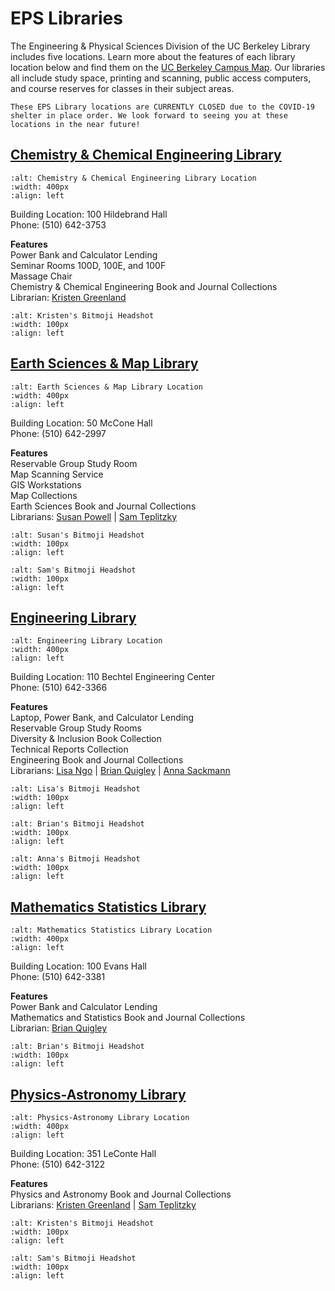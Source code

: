 # EPS Libraries

The Engineering & Physical Sciences Division of the UC Berkeley Library includes five locations. Learn more about the features of each library location below and find them on the <a href="https://www.berkeley.edu/map" target="_blank">UC Berkeley Campus Map</a>. Our libraries all include study space, printing and scanning, public access computers, and course reserves for classes in their subject areas.

```{caution}
These EPS Library locations are CURRENTLY CLOSED due to the COVID-19 shelter in place order. We look forward to seeing you at these locations in the near future!
```

## <a href="https://www.lib.berkeley.edu/libraries/chemistry-library" target="_blank">Chemistry & Chemical Engineering Library</a>

```{image} ./images/Hildebrand.png
:alt: Chemistry & Chemical Engineering Library Location
:width: 400px
:align: left
```   
Building Location: 100 Hildebrand Hall  
Phone: (510) 642-3753  

**Features**  
Power Bank and Calculator Lending    
Seminar Rooms 100D, 100E, and 100F  
Massage Chair  
Chemistry & Chemical Engineering Book and Journal Collections  
Librarian: <a href="https://www.lib.berkeley.edu/ldclient/#/fullworker/1695000" target="_blank">Kristen Greenland</a>  
```{image} ./images/KristenHeadshot.png
:alt: Kristen's Bitmoji Headshot
:width: 100px
:align: left
```

## <a href="https://www.lib.berkeley.edu/libraries/earth-sciences-library" target="_blank">Earth Sciences & Map Library</a>

```{image} ./images/McCone.png
:alt: Earth Sciences & Map Library Location
:width: 400px
:align: left
```
Building Location: 50 McCone Hall  
Phone: (510) 642-2997  

**Features**  
Reservable Group Study Room  
Map Scanning Service  
GIS Workstations  
Map Collections    
Earth Sciences Book and Journal Collections  
Librarians: <a href="https://www.lib.berkeley.edu/ldclient/#/fullworker/1051849" target="_blank">Susan Powell</a> | <a href="https://www.lib.berkeley.edu/ldclient/#/fullworker/170858" target="_blank">Sam Teplitzky</a>  
```{image} ./images/SusanHeadshot.png
:alt: Susan's Bitmoji Headshot
:width: 100px
:align: left
```
```{image} ./images/SamHeadshot.png
:alt: Sam's Bitmoji Headshot
:width: 100px
:align: left
```

## <a href="https://www.lib.berkeley.edu/libraries/engineering-library" target="_blank">Engineering Library</a>

```{image} ./images/Bechtel.png
:alt: Engineering Library Location
:width: 400px
:align: left
``` 
Building Location: 110 Bechtel Engineering Center  
Phone: (510) 642-3366  

**Features**  
Laptop, Power Bank, and Calculator Lending  
Reservable Group Study Rooms   
Diversity & Inclusion Book Collection  
Technical Reports Collection  
Engineering Book and Journal Collections  
Librarians: <a href="https://www.lib.berkeley.edu/ldclient/#/fullworker/322671" target="_blank">Lisa Ngo</a> | <a href="https://www.lib.berkeley.edu/ldclient/#/fullworker/171773" target="_blank">Brian Quigley</a> | <a href="https://www.lib.berkeley.edu/ldclient/#/fullworker/1122193" target="_blank">Anna Sackmann</a>  
```{image} ./images/Lisa2Headshot.png
:alt: Lisa's Bitmoji Headshot
:width: 100px
:align: left
```
```{image} ./images/BrianHeadshot.png
:alt: Brian's Bitmoji Headshot
:width: 100px
:align: left
```
```{image} ./images/AnnaHeadshot.png
:alt: Anna's Bitmoji Headshot
:width: 100px
:align: left
```

## <a href="https://www.lib.berkeley.edu/libraries/math-library" target="_blank">Mathematics Statistics Library</a>

```{image} ./images/Evans.png
:alt: Mathematics Statistics Library Location
:width: 400px
:align: left
```  
Building Location: 100 Evans Hall  
Phone: (510) 642-3381  

**Features**  
Power Bank and Calculator Lending  
Mathematics and Statistics Book and Journal Collections  
Librarian: <a href="https://www.lib.berkeley.edu/ldclient/#/fullworker/171773" target="_blank">Brian Quigley</a>  
```{image} ./images/BrianHeadshot.png
:alt: Brian's Bitmoji Headshot
:width: 100px
:align: left
```

## <a href="https://www.lib.berkeley.edu/libraries/physics-library" target="_blank">Physics-Astronomy Library</a>

```{image} ./images/LeConte.png
:alt: Physics-Astronomy Library Location
:width: 400px
:align: left
```   
Building Location: 351 LeConte Hall  
Phone: (510) 642-3122  

**Features**  
Physics and Astronomy Book and Journal Collections  
Librarians: <a href="https://www.lib.berkeley.edu/ldclient/#/fullworker/1695000" target="_blank">Kristen Greenland</a> | <a href="https://www.lib.berkeley.edu/ldclient/#/fullworker/170858" target="_blank">Sam Teplitzky</a>  
```{image} ./images/KristenHeadshot.png
:alt: Kristen's Bitmoji Headshot
:width: 100px
:align: left
```  
```{image} ./images/SamHeadshot.png
:alt: Sam's Bitmoji Headshot
:width: 100px
:align: left
```

